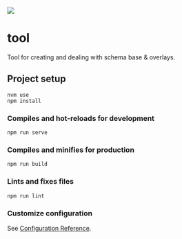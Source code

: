 ![](https://github.com/olichwiruk/tool/workflows/e2e%20tests/badge.svg)

# tool

Tool for creating and dealing with schema base & overlays.

## Project setup
```
nvm use
npm install
```

### Compiles and hot-reloads for development
```
npm run serve
```

### Compiles and minifies for production
```
npm run build
```

### Lints and fixes files
```
npm run lint
```

### Customize configuration
See [Configuration Reference](https://cli.vuejs.org/config/).
